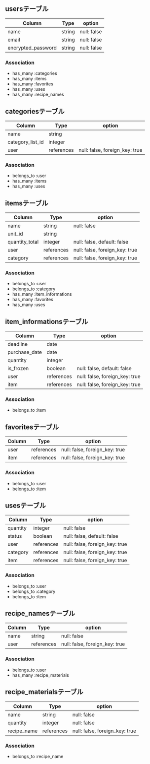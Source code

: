 ## usersテーブル
| Column             | Type   | option      |
| ------------------ | ------ | ----------- |
| name               | string | null: false |
| email              | string | null: false |
| encrypted_password | string | null: false |

### Association
- has_many :categories
- has_many :items
- has_many :favorites
- has_many :uses
- has_many :recipe_names


## categoriesテーブル
| Column           | Type       | option                         |
| ---------------- | ---------- | ------------------------------ |
| name             | string     |                                |
| category_list_id | integer    |                                |
| user             | references | null: false, foreign_key: true |

### Association
- belongs_to :user
- has_many :items
- has_many :uses


## itemsテーブル
| Column         | Type       | option                         |
| -------------- | ---------- | ------------------------------ |
| name           | string     | null: false                    |
| unit_id        | string     |                                |
| quantity_total | integer    | null: false, default: false    |
| user           | references | null: false, foreign_key: true |
| category       | references | null: false, foreign_key: true |

### Association
- belongs_to :user
- belongs_to :category
- has_many :item_informations
- has_many :favorites
- has_many :uses


## item_informationsテーブル
| Column        | Type       | option                         |
| ------------- | ---------- | ------------------------------ |
| deadline      | date       |                                |
| purchase_date | date       |                                |
| quantity      | integer    |                                |
| is_frozen     | boolean    | null: false, default: false    |
| user          | references | null: false, foreign_key: true |
| item          | references | null: false, foreign_key: true |

### Association
- belongs_to :item


## favoritesテーブル
| Column | Type       | option                         |
| ------ | ---------- | ------------------------------ |
| user   | references | null: false, foreign_key: true |
| item   | references | null: false, foreign_key: true |

### Association
- belongs_to :user
- belongs_to :item


## usesテーブル
| Column   | Type       | option                         |
| -------- | ---------- | ------------------------------ |
| quantity | integer    | null: false                    |
| status   | boolean    | null: false, default: false    |
| user     | references | null: false, foreign_key: true |
| category | references | null: false, foreign_key: true |
| item     | references | null: false, foreign_key: true |

### Association
- belongs_to :user
- belongs_to :category
- belongs_to :item


## recipe_namesテーブル
| Column | Type       | option                         |
| ------ | ---------- | ------------------------------ |
| name   | string     | null: false                    |
| user   | references | null: false, foreign_key: true |

### Association
- belongs_to :user
- has_many :recipe_materials


## recipe_materialsテーブル
| Column      | Type       | option                         |
| ----------- | ---------- | ------------------------------ |
| name        | string     | null: false                    |
| quantity    | integer    | null: false                    |
| recipe_name | references | null: false, foreign_key: true |

### Association
- belongs_to :recipe_name